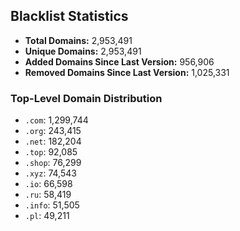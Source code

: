 ## Blacklist Statistics

- **Total Domains:** 2,953,491
- **Unique Domains:** 2,953,491
- **Added Domains Since Last Version:** 956,906
- **Removed Domains Since Last Version:** 1,025,331

### Top-Level Domain Distribution

-  `.com`: 1,299,744
-  `.org`: 243,415
-  `.net`: 182,204
-  `.top`: 92,085
-  `.shop`: 76,299
-  `.xyz`: 74,543
-  `.io`: 66,598
-  `.ru`: 58,419
-  `.info`: 51,505
-  `.pl`: 49,211
